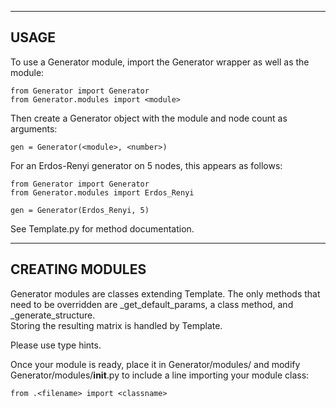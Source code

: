 ------------------------------------------------------------------------------------
USAGE
------------------------------------------------------------------------------------
To use a Generator module, import the Generator wrapper as well as the module:

	from Generator import Generator
	from Generator.modules import <module>

Then create a Generator object with the module and node count as arguments:

	gen = Generator(<module>, <number>)

For an Erdos-Renyi generator on 5 nodes, this appears as follows:

	from Generator import Generator
	from Generator.modules import Erdos_Renyi
	
	gen = Generator(Erdos_Renyi, 5)

See Template.py for method documentation.

------------------------------------------------------------------------------------
CREATING MODULES
------------------------------------------------------------------------------------
Generator modules are classes extending Template. The only methods that need to 
be overridden are _get_default_params, a class method, and _generate_structure.  
Storing the resulting matrix is handled by Template.

Please use type hints.

Once your module is ready, place it in Generator/modules/ and modify 
Generator/modules/__init__.py to include a line importing your module class:

	from .<filename> import <classname>
